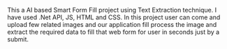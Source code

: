 This a AI based Smart Form Fill project using Text Extraction technique.
I have used .Net API, JS, HTML and CSS.
In this project user can come and upload few related images and our application fill process the image and extract the required data to fill that web form for user in seconds just by a submit.
